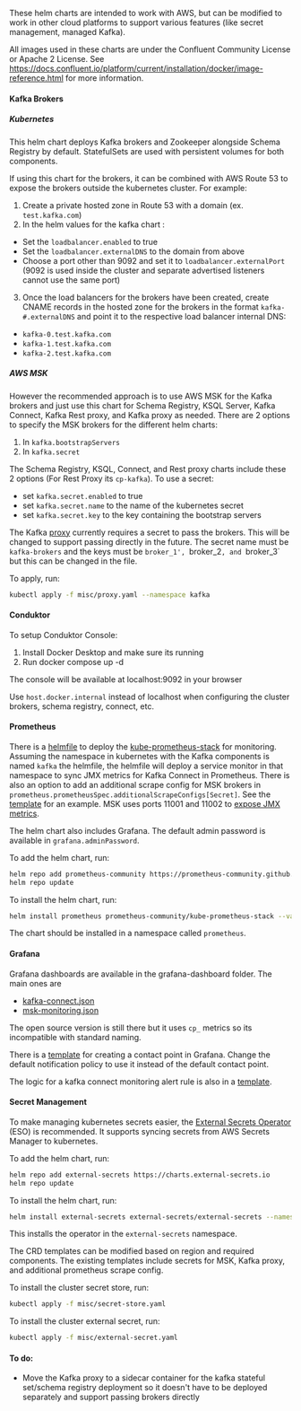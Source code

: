 These helm charts are intended to work with AWS, but can be modified to work in other cloud platforms to support various features (like secret management, managed Kafka).

All images used in these charts are under the Confluent Community License or Apache 2 License. See https://docs.confluent.io/platform/current/installation/docker/image-reference.html for more information.

#### Kafka Brokers

##### Kubernetes

This helm chart deploys Kafka brokers and Zookeeper alongside Schema Registry by default. StatefulSets are used with persistent volumes for both components.

If using this chart for the brokers, it can be combined with AWS Route 53 to expose the brokers outside the kubernetes cluster.
For example:

1. Create a private hosted zone in Route 53 with a domain (ex. `test.kafka.com`)
2. In the helm values for the kafka chart :
  - Set the `loadbalancer.enabled` to true
  - Set the `loadbalancer.externalDNS` to the domain from above
  - Choose a port other than 9092 and set it to `loadbalancer.externalPort` (9092 is used inside the cluster and separate advertised listeners cannot use the same port)
3. Once the load balancers for the brokers have been created, create CNAME records in the hosted zone for the brokers in the format `kafka-#.externalDNS` and point it to the respective load balancer internal DNS:
  - `kafka-0.test.kafka.com`
  - `kafka-1.test.kafka.com`
  - `kafka-2.test.kafka.com`

##### AWS MSK

However the recommended approach is to use AWS MSK for the Kafka brokers and just use this chart for Schema Registry, KSQL Server, Kafka Connect, Kafka Rest proxy, and Kafka proxy as needed.
There are 2 options to specify the MSK brokers for the different helm charts:

1. In `kafka.bootstrapServers`
2. In `kafka.secret`

The Schema Registry, KSQL, Connect, and Rest proxy charts include these 2 options (For Rest Proxy its `cp-kafka`). To use a secret:
- set `kafka.secret.enabled` to true
- set `kafka.secret.name` to the name of the kubernetes secret
- set `kafka.secret.key` to the key containing the bootstrap servers

The Kafka [proxy](misc/proxy.yaml) currently requires a secret to pass the brokers. This will be changed to support passing directly in the future.
The secret name must be `kafka-brokers` and the keys must be `broker_1', `broker_2`, and `broker_3` but this can be changed in the file.

To apply, run:
```bash
kubectl apply -f misc/proxy.yaml --namespace kafka
```

#### Conduktor

To setup Conduktor Console:
1. Install Docker Desktop and make sure its running
2. Run docker compose up -d

The console will be available at localhost:9092 in your browser

Use `host.docker.internal` instead of localhost when configuring the cluster brokers, schema registry, connect, etc.

#### Prometheus

There is a [helmfile](misc/kube-prometheus-stack.yaml) to deploy the [kube-prometheus-stack](kube-prometheus-stack) for monitoring.
Assuming the namespace in kubernetes with the Kafka components is named `kafka` the helmfile, the helmfile will deploy a service monitor in that namespace to sync JMX metrics for Kafka Connect in Prometheus.
There is also an option to add an additional scrape config for MSK brokers in `prometheus.prometheusSpec.additionalScrapeConfigs[Secret]`. See the [template](misc/scrape-config.yaml) for an example. MSK uses ports 11001 and 11002 to [expose JMX metrics](https://docs.aws.amazon.com/msk/latest/developerguide/open-monitoring.html#:~:text=Amazon%20MSK%20uses%20port%2011001%20for%20the%20JMX%20Exporter%20and%20port%2011002%20for%20the%20Node%20Exporter).

The helm chart also includes Grafana. The default admin password is available in `grafana.adminPassword`.

To add the helm chart, run:
```bash
helm repo add prometheus-community https://prometheus-community.github.io/helm-charts
helm repo update
```

To install the helm chart, run:
```bash
helm install prometheus prometheus-community/kube-prometheus-stack --values misc/kube-prometheus-stack.yaml --namespace prometheus
```

The chart should be installed in a namespace called `prometheus`.

#### Grafana

Grafana dashboards are available in the grafana-dashboard folder. The main ones are
- [kafka-connect.json](grafana-dashboard/kafka-connect.json)
- [msk-monitoring.json](grafana-dashboard/msk-monitoring.json)

The open source version is still there but it uses `cp_` metrics so its incompatible with standard naming.

There is a [template](misc/grafana-contact-point.yaml) for creating a contact point in Grafana.
Change the default notification policy to use it instead of the default contact point.

The logic for a kafka connect monitoring alert rule is also in a [template](misc/grafana-alert-rule.yaml).

#### Secret Management

To make managing kubernetes secrets easier, the [External Secrets Operator](https://external-secrets.io/latest/) (ESO) is recommended. It supports syncing secrets from AWS Secrets Manager to kubernetes.

To add the helm chart, run:
```bash
helm repo add external-secrets https://charts.external-secrets.io
helm repo update
```

To install the helm chart, run:
```bash
helm install external-secrets external-secrets/external-secrets --namespace external-secrets
```

This installs the operator in the `external-secrets` namespace.

The CRD templates can be modified based on region and required components. The existing templates include secrets for MSK, Kafka proxy, and additional prometheus scrape config.

To install the cluster secret store, run:
```bash
kubectl apply -f misc/secret-store.yaml
```

To install the cluster external secret, run:
```bash
kubectl apply -f misc/external-secret.yaml
```

#### To do:
- Move the Kafka proxy to a sidecar container for the kafka stateful set/schema registry deployment so it doesn't have to be deployed separately and support passing brokers directly
